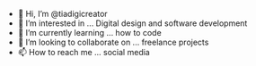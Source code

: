 - 👋 Hi, I’m @tiadigicreator
- 👀 I’m interested in ... Digital design and software development 
- 🌱 I’m currently learning ... how to code
- 💞️ I’m looking to collaborate on ... freelance projects
- 📫 How to reach me ... social media 

<!---
tiadigicreator/tiadigicreator is a ✨ special ✨ repository because its `README.md` (this file) appears on your GitHub profile.
You can click the Preview link to take a look at your changes.
--->

